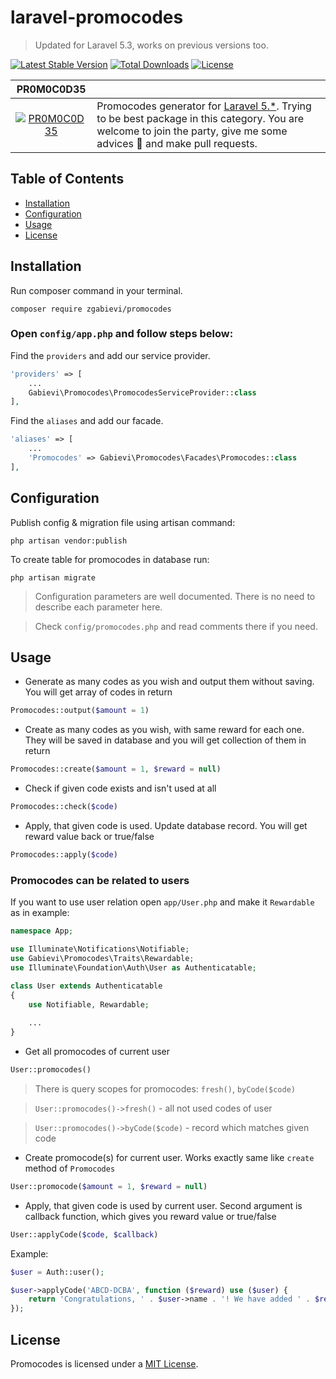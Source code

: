 # laravel-promocodes

> Updated for Laravel 5.3, works on previous versions too.

[![Latest Stable Version](https://poser.pugx.org/zgabievi/promocodes/version?format=flat-square)](https://packagist.org/packages/zgabievi/promocodes) [![Total Downloads](https://poser.pugx.org/zgabievi/promocodes/d/total?format=flat-square)](https://packagist.org/packages/zgabievi/promocodes) [![License](https://poser.pugx.org/zgabievi/promocodes/license?format=flat-square)](https://packagist.org/packages/zgabievi/promocodes)

| PR0M0C0D35 |     |
|:----------:|:----|
| [![PR0M0C0D35](https://i.imgsafe.org/ff13c6de54.png)](https://github.com/zgabievi/promocodes) | Promocodes generator for [Laravel 5.*](http://laravel.com/). Trying to be best package in this category. You are welcome to join the party, give me some advices :tada: and make pull requests. |

## Table of Contents
- [Installation](#installation)
- [Configuration](#configuration)
- [Usage](#usage)
- [License](#license)

## Installation

Run composer command in your terminal.

    composer require zgabievi/promocodes
    
### Open `config/app.php` and follow steps below:

Find the `providers` and add our service provider.

```php
'providers' => [
    ...
    Gabievi\Promocodes\PromocodesServiceProvider::class
],
```

Find the `aliases` and add our facade.

```php
'aliases' => [
    ...
    'Promocodes' => Gabievi\Promocodes\Facades\Promocodes::class
],
```

## Configuration

Publish config & migration file using artisan command:

    php artisan vendor:publish
    
To create table for promocodes in database run:

    php artisan migrate
    
> Configuration parameters are well documented. There is no need to describe each parameter here.

> Check `config/promocodes.php` and read comments there if you need.

## Usage

- Generate as many codes as you wish and output them without saving. 
You will get array of codes in return

```php
Promocodes::output($amount = 1)
```

- Create as many codes as you wish, with same reward for each one.
They will be saved in database and you will get collection of them in return

```php
Promocodes::create($amount = 1, $reward = null)
```

- Check if given code exists and isn't used at all

```php
Promocodes::check($code)
```

- Apply, that given code is used. Update database record.
You will get reward value back or true/false

```php
Promocodes::apply($code)
```

### Promocodes can be related to users

If you want to use user relation open `app/User.php` and make it `Rewardable` as in example:

```php
namespace App;

use Illuminate\Notifications\Notifiable;
use Gabievi\Promocodes\Traits\Rewardable;
use Illuminate\Foundation\Auth\User as Authenticatable;

class User extends Authenticatable
{
    use Notifiable, Rewardable;
    
    ...
}
```

- Get all promocodes of current user

```php
User::promocodes()
```

> There is query scopes for promocodes: `fresh()`, `byCode($code)`

> `User::promocodes()->fresh()` - all not used codes of user

> `User::promocodes()->byCode($code)` - record which matches given code

- Create promocode(s) for current user. Works exactly same like `create` method of `Promocodes`

```php
User::promocode($amount = 1, $reward = null)
```

- Apply, that given code is used by current user. 
Second argument is callback function, which gives you reward value or true/false

```php
User::applyCode($code, $callback)
```

Example:

```php
$user = Auth::user();

$user->applyCode('ABCD-DCBA', function ($reward) use ($user) {
    return 'Congratulations, ' . $user->name . '! We have added ' . $reward . ' points on your account'.
});
```

## License

Promocodes is licensed under a  [MIT License](https://github.com/zgabievi/promocodes/blob/master/LICENSE).
